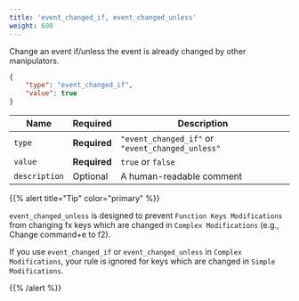 ```yaml
---
title: 'event_changed_if, event_changed_unless'
weight: 600
---
```


Change an event if/unless the event is already changed by other manipulators.

```json
{
    "type": "event_changed_if",
    "value": true
}
```

| Name          | Required     | Description                                      |
| ------------- | ------------ | ------------------------------------------------ |
| `type`        | **Required** | `"event_changed_if"` or `"event_changed_unless"` |
| `value`       | **Required** | `true` or `false`                                |
| `description` | Optional     | A human-readable comment                         |

{{% alert title="Tip" color="primary" %}}

`event_changed_unless` is designed to prevent `Function Keys Modifications` from changing fx keys which are changed in `Complex Modifications` (e.g., Change command+e to f2).

If you use `event_changed_if` or `event_changed_unless` in `Complex Modifications`, your rule is ignored for keys which are changed in `Simple Modifications`.

{{% /alert %}}

